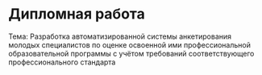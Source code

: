 # Дипломная работа

Тема: Разработка автоматизированной системы анкетирования молодых специалистов по оценке освоенной ими профессиональной образовательной программы с учётом требований соответствующего профессионального стандарта
